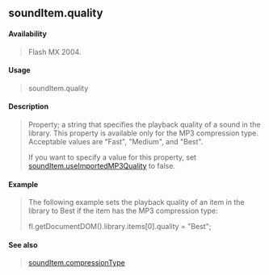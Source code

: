 ## soundItem.quality

#### Availability

> Flash MX 2004.

#### Usage

> soundItem.quality

#### Description

> Property; a string that specifies the playback quality of a sound in the library. This property is available only for the MP3 compression type. Acceptable values are "Fast", "Medium", and "Best".
>
> If you want to specify a value for this property, set [soundItem.useImportedMP3Quality](#_bookmark842) to false.

#### Example

> The following example sets the playback quality of an item in the library to Best if the item has the MP3 compression type:
>
> fl.getDocumentDOM().library.items\[0\].quality = "Best";

#### See also

> [soundItem.compressionType](#_bookmark831)
